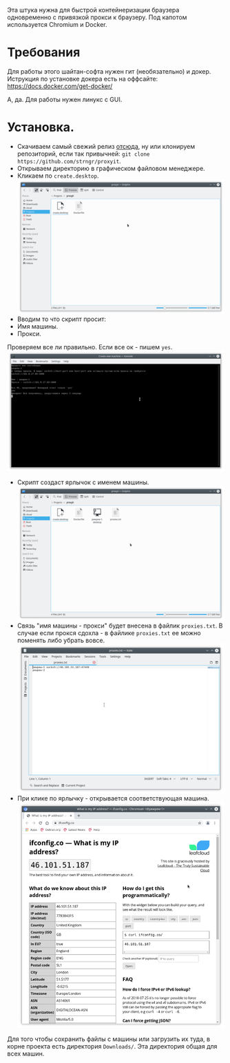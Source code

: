 Эта штука нужна для быстрой контейнеризации браузера одновременно с привязкой прокси к браузеру.
Под капотом используется Chromium и Docker.

# Требования
Для работы этого шайтан-софта нужен гит (необязательно) и докер. Иструкция по установке докера есть на оффсайте: https://docs.docker.com/get-docker/

А, да. Для работы нужен линукс с GUI.

# Установка.
- Скачиваем самый свежий релиз [отсюда](../../releases/latest), ну или клонируем репозиторий, если так привычней: `git clone https://github.com/strngr/proxyit`.
- Открываем директорию в графическом файловом менеджере.
- Кликаем по `create.desktop`.
  ![](docs/create.png)
- Вводим то что скрипт просит:
 - Имя машины.
 - Прокси.

Проверяем все ли правильно. Если все ок - пишем `yes`.
  ![](docs/create.script.png)
- Скрипт создаст ярлычок с именем машины.
  ![](docs/machine.created.png)
- Связь "имя машины - прокси" будет внесена в файлик `proxies.txt`.
В случае если прокся сдохла - в файлике `proxies.txt` ее можно поменять либо убрать вовсе.
  ![](docs/proxies.png)
- При клике по ярлычку - открывается соответствующая машина.
  ![](docs/machine.running.png)


Для того чтобы сохранить файлы с машины или загрузить их туда, в корне проекта есть директория `Downloads/`.
Эта директория общая для всех машин.

